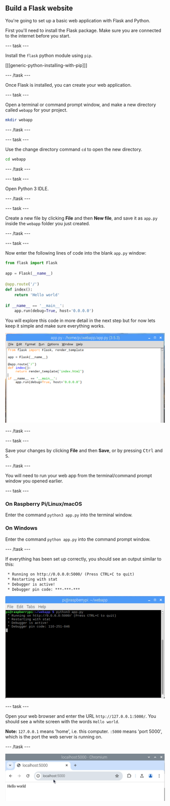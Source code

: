 ## Build a Flask website

You're going to set up a basic web application with Flask and Python.

First you'll need to install the Flask package. Make sure you are connected to the internet before you start.

--- task ---

Install the `flask` python module using `pip`.

[[[generic-python-installing-with-pip]]]

--- /task ---

Once Flask is installed, you can create your web application.

--- task ---

Open a terminal or command prompt window, and make a new directory called `webapp` for your project.

```bash
mkdir webapp
```

--- /task ---

--- task ---

Use the change directory command `cd` to open the new directory.

```bash
cd webapp
```
--- /task ---

--- task ---

Open Python 3 IDLE.

--- /task ---

--- task ---

Create a new file by clicking **File** and then **New file**, and save it as `app.py` inside the `webapp` folder you just created.

--- /task ---

--- task ---

Now enter the following lines of code into the blank `app.py` window:

```python
from flask import Flask

app = Flask(__name__)

@app.route('/')
def index():
    return 'Hello world'

if __name__ == '__main__':
    app.run(debug=True, host='0.0.0.0')
```

You will explore this code in more detail in the next step but for now lets keep it simple and make sure everything works.

![idle](images/idle-flask.png)

--- /task ---

--- task ---

Save your changes by clicking **File** and then **Save**, or by pressing <kbd>Ctrl</kbd> and <kbd>S</kbd>. 

--- /task ---

You will need to run your web app from the terminal/command prompt window you opened earlier.

--- task ---

### On Raspberry Pi/Linux/macOS

Enter the command `python3 app.py` into the terminal window.

### On Windows

Enter the command `python app.py` into the command prompt window.

--- /task ---

If everything has been set up correctly, you should see an output similar to this:

```
 * Running on http://0.0.0.0:5000/ (Press CTRL+C to quit)
 * Restarting with stat
 * Debugger is active!
 * Debugger pin code: ***-***-***
```

![pi run web app](images/pi-run-web-app.png)

--- task ---

Open your web browser and enter the URL `http://127.0.0.1:5000/`. You should see a white screen with the words `Hello world`.

**Note:** `127.0.0.1` means 'home', i.e. this computer. `:5000` means 'port 5000', which is the port the web server is running on.

--- /task ---

![Flask Hello world](images/flask-hello-world.png)
